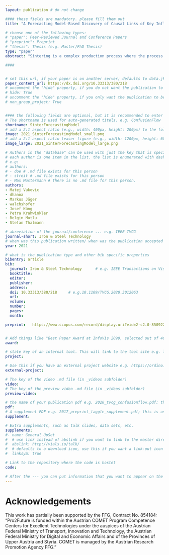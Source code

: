 ```yaml
---
layout: publication # do not change

#### these fields are mandatory. please fill them out
title: "A Forecasting Model-Based Discovery of Causal Links of Key Influencing Performance Quality Indicators for Sinter Production Improvement" # title of your publication 

# choose one of the following types:
# "paper": Peer-Reviewed Journal and Conference Papers
# "preprint": Preprint
# "thesis": Thesis (e.g. Master/PhD Thesis)
type: "paper"
abstract: "Sintering is a complex production process where the process stability and product quality depend on various parameters. Building a forecasting model improves this process. Artificial intelligence (AI) approaches show promising results in comparison to current physical models. They are mostly considered black box models because of their hidden layers. Due to their complexity and limited traceability, it is difficult to draw conclusions for real sinter processes and improving the physical models in a running plant. This challenge is addressed by focusing on detecting causal links from AI-based forecasting models in order to improve the understanding of sintering and optimizing existing physical models." # insert the abstract of your publication between the quotes; you can use html e.g. to make links (<a></a>) or generate bold (<b></b>) etc. text 

####


# set this url, if your paper is on another server; defaults to data.jku-vds-lab.at
paper_content_url: https://dx.doi.org/10.33313/380/218
# uncomment the "hide" property, if you do not want the publication to be displayed on the website (usually you don't need this)
# hide: True
# uncomment the "hide" property, if you only want the publication to be displayed on your personal page (i.e. publications where you contributed, but does not have anything to do with the Vis Group e.g. Master Thesis,...)
# non_group_project: True


#### the following fields are optional, but it is recommended to enter as much information as possible
# The shortname is used for auto-generated titels. e.g. ConfusionFlow
shortname: SinterForecastingModel
# add a 2:1 aspect ratio (e.g., width: 400px, height: 200px) to the folder /assets/images/papers/ e.g. 2020_tvcg_confusionflow.png
image: 2021_SinterForecastingModel_small.png
# add a 2:1 aspect ratio teaser figure (e.g., width: 1200px, height: 600px) to the folder /assets/images/papers/ e.g. 2020_tvcg_confusionflow_teaser.png
image_large: 2021_SinterForecastingModel_large.png

# Authors in the "database" can be used with just the key that is specified in the corresponding .md file (usually it is the lastname in lower case e.g. doe). Authors that do not have an individual page here should be stated with their full name (e.g. John Doe)
# each author is one item in the list. the list is enumerated with dashes ("-")
# e.g:
# authors:
# - doe # .md file exists for this person
# - streit # .md file exists for this person
# - Max Mustermann # there is no .md file for this person.
authors:
- Matej Vukovic
- dhanoa
- Markus Jäger
- walchshofer
- Josef Küng
- Petra Krahwinkler
- Belgin Mutlu
- Stefan Thalmann

# abreviation of the journal/conference ... e.g. IEEE TVCG
journal-short: Iron & Steel Technology
# when was this publication written/ when was the publication accepted (e.g. 2020)
year: 2021

# what is the publication type and other bib specific properties
bibentry: article
bib:
  journal: Iron & Steel Technology		# e.g. IEEE Transactions on Visualization and Computer Graphics (to appear)
  booktitle: 
  editor: 
  publisher: 
  address: 
  doi: 10.33313/380/218		# e.g.10.1109/TVCG.2020.3012063
  url: 
  volume: 
  number: 
  pages:
  month: 

preprint:	https://www.scopus.com/record/display.uri?eid=2-s2.0-85092267170&origin=inward&txGid=5f94bfde7a78639aa60327d0e70e1a23 # here you can put the preprint link (arxiv.org, osf.io,...) e.g. https://arxiv.org/abs/1910.00969


# Add things like "Best Paper Award at InfoVis 2099, selected out of 4000 submissions"
award:

# state key of an internal tool. This will link to the tool site e.g. lineup (usually not needed)
project: 

# Use this if you have an external project website e.g. https://ordino.caleydoapp.org/
external-project: 

# The key of the video .md file (in _videos subfolder)
video: 
# The key of the preview video .md file (in _videos subfolder)
preview-video:

# the name of your publication pdf e.g. 2020_tvcg_confusionflow.pdf; this is usually uploaded to the caleydo aws server
pdf: 
# A supplement PDF e.g. 2017_preprint_taggle_supplement.pdf; this is usually uploaded to the caleydo aws server
supplement: 

# Extra supplements, such as talk slides, data sets, etc.
supplements:
#- name: General UpSet
#  # use link instead of abslink if you want to link to the master directory
#  abslink: http://vials.io/talk/
#  # defaults to a download icon, use this if you want a link-out icon
#  linksym: true

# Link to the repository where the code is hostet
code: 

# After the --- you can put information that you want to appear on the website using markdown formatting or HTML. A good example are acknowledgements, extra references, an erratum, etc.
---
```


# Acknowledgements
This work has partially been supported by the FFG, Contract No. 854184: “Pro2Future is funded within the Austrian COMET Program Competence Centers for Excellent Technologies under the auspices of the Austrian Federal Ministry of Transport, Innovation and Technology, the Austrian Federal Ministry for Digital and Economic Affairs and of the Provinces of Upper Austria and Styria. COMET is managed by the Austrian Research Promotion Agency FFG.”
